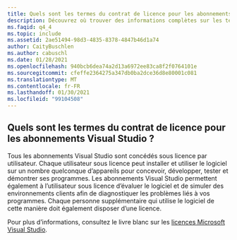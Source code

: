 ```yaml
---
title: Quels sont les termes du contrat de licence pour les abonnements Visual Studio ?
description: Découvrez où trouver des informations complètes sur les termes du contrat de licence Visual Studio
ms.faqid: q4_4
ms.topic: include
ms.assetid: 2ae51494-98d3-4835-8378-4847b46d1a74
author: CaityBuschlen
ms.author: cabuschl
ms.date: 01/28/2021
ms.openlocfilehash: 940bcb6dea74a2d13a6972ee83ca8f2f0764101e
ms.sourcegitcommit: cfeffe2364275a347db0ba2dce36d8e80001c081
ms.translationtype: MT
ms.contentlocale: fr-FR
ms.lasthandoff: 01/30/2021
ms.locfileid: "99104508"
---
```

## <a name="what-are-the-licensing-terms-for-visual-studio-subscriptions"></a>Quels sont les termes du contrat de licence pour les abonnements Visual Studio ? 

Tous les abonnements Visual Studio sont concédés sous licence par utilisateur.  Chaque utilisateur sous licence peut installer et utiliser le logiciel sur un nombre quelconque d’appareils pour concevoir, développer, tester et démontrer ses programmes.  Les abonnements Visual Studio permettent également à l’utilisateur sous licence d’évaluer le logiciel et de simuler des environnements clients afin de diagnostiquer les problèmes liés à vos programmes.  Chaque personne supplémentaire qui utilise le logiciel de cette manière doit également disposer d’une licence. 

Pour plus d’informations, consultez le livre blanc sur les [licences Microsoft Visual Studio](https://aka.ms/vslicensing). 